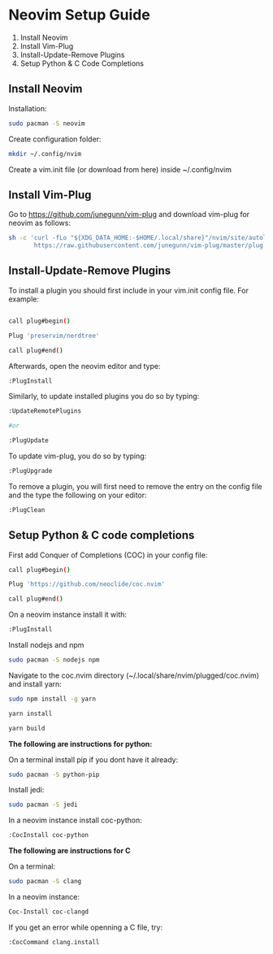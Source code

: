 # Neovim Setup Guide

1. Install Neovim
2. Install Vim-Plug
3. Install-Update-Remove Plugins
4. Setup Python & C Code Completions

## Install Neovim

Installation:
```bash
sudo pacman -S neovim
```
Create configuration folder:
```bash
mkdir ~/.config/nvim
```
Create a vim.init file (or download from here) inside ~/.config/nvim

## Install Vim-Plug
Go to https://github.com/junegunn/vim-plug and download vim-plug for neovim as follows:
```bash
sh -c 'curl -fLo "${XDG_DATA_HOME:-$HOME/.local/share}"/nvim/site/autoload/plug.vim --create-dirs \
       https://raw.githubusercontent.com/junegunn/vim-plug/master/plug.vim'
```
## Install-Update-Remove Plugins
To install a plugin you should first include in your vim.init config file.  For example:
```bash

call plug#begin()

Plug 'preservim/nerdtree'

call plug#end()

```
Afterwards, open the neovim editor and type:
```bash
:PlugInstall
```
Similarly, to update installed plugins you do so by typing:
```bash
:UpdateRemotePlugins

#or

:PlugUpdate

```
To update vim-plug, you do so by typing:
```bash
:PlugUpgrade
```
To remove a plugin, you will first need to remove the entry on the config file and the type the following on your editor:
```bash
:PlugClean
```
## Setup Python & C code completions

First add Conquer of Completions (COC) in your config file:

```bash
call plug#begin()

Plug 'https://github.com/neoclide/coc.nvim'

call plug#end()
```
On a neovim instance install it with:

```bash
:PlugInstall
```
Install nodejs and npm
```bash
sudo pacman -S nodejs npm
```
Navigate to the coc.nvim directory (~/.local/share/nvim/plugged/coc.nvim) and install yarn:
```bash
sudo npm install -g yarn
```
```bash
yarn install
```
```bash
yarn build
```

**The following are instructions for python:**

On a terminal install pip if you dont have it already:

```bash
sudo pacman -S python-pip
```

Install jedi:

```bash
sudo pacman -S jedi
```
In a neovim instance install coc-python:

```bash
:CocInstall coc-python
```

**The following are instructions for C**

On a terminal:
```bash
sudo pacman -S clang
```
In a neovim instance:

```bash
Coc-Install coc-clangd
```

If you get an error while openning a C file, try:

```bash
:CocCommand clang.install
```
